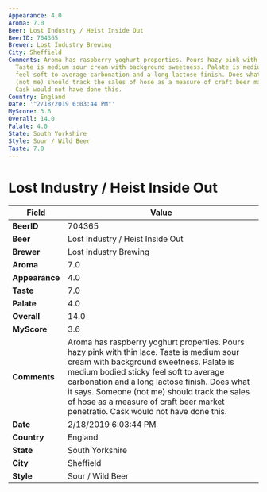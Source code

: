```yaml
---
Appearance: 4.0
Aroma: 7.0
Beer: Lost Industry / Heist Inside Out
BeerID: 704365
Brewer: Lost Industry Brewing
City: Sheffield
Comments: Aroma has raspberry yoghurt properties. Pours hazy pink with thin lace.
  Taste is medium sour cream with background sweetness. Palate is medium bodied sticky
  feel soft to average carbonation and a long lactose finish. Does what it says. Someone
  (not me) should track the sales of hose as a measure of craft beer market penetratio.
  Cask would not have done this.
Country: England
Date: '"2/18/2019 6:03:44 PM"'
MyScore: 3.6
Overall: 14.0
Palate: 4.0
State: South Yorkshire
Style: Sour / Wild Beer
Taste: 7.0
---
```


# Lost Industry / Heist Inside Out

| Field         | Value |
|---------------|-------|
| **BeerID** | 704365 |
| **Beer** | Lost Industry / Heist Inside Out |
| **Brewer** | Lost Industry Brewing |
| **Aroma** | 7.0 |
| **Appearance** | 4.0 |
| **Taste** | 7.0 |
| **Palate** | 4.0 |
| **Overall** | 14.0 |
| **MyScore** | 3.6 |
| **Comments** | Aroma has raspberry yoghurt properties. Pours hazy pink with thin lace. Taste is medium sour cream with background sweetness. Palate is medium bodied sticky feel soft to average carbonation and a long lactose finish. Does what it says. Someone (not me) should track the sales of hose as a measure of craft beer market penetratio. Cask would not have done this. |
| **Date** | 2/18/2019 6:03:44 PM |
| **Country** | England |
| **State** | South Yorkshire |
| **City** | Sheffield |
| **Style** | Sour / Wild Beer |
